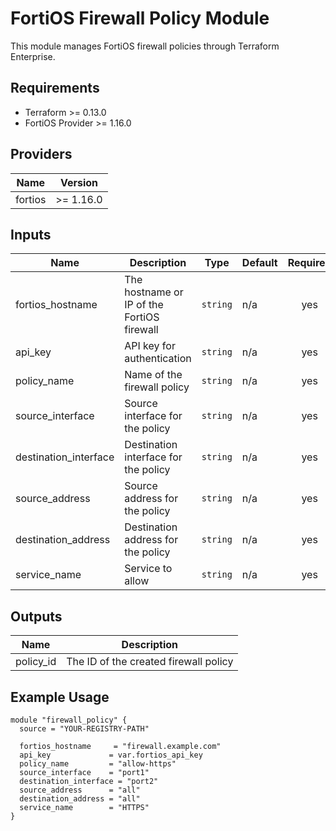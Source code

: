 # FortiOS Firewall Policy Module

This module manages FortiOS firewall policies through Terraform Enterprise.

## Requirements

* Terraform >= 0.13.0
* FortiOS Provider >= 1.16.0

## Providers

| Name | Version |
|------|---------|
| fortios | >= 1.16.0 |

## Inputs

| Name | Description | Type | Default | Required |
|------|-------------|------|---------|:--------:|
| fortios_hostname | The hostname or IP of the FortiOS firewall | `string` | n/a | yes |
| api_key | API key for authentication | `string` | n/a | yes |
| policy_name | Name of the firewall policy | `string` | n/a | yes |
| source_interface | Source interface for the policy | `string` | n/a | yes |
| destination_interface | Destination interface for the policy | `string` | n/a | yes |
| source_address | Source address for the policy | `string` | n/a | yes |
| destination_address | Destination address for the policy | `string` | n/a | yes |
| service_name | Service to allow | `string` | n/a | yes |

## Outputs

| Name | Description |
|------|-------------|
| policy_id | The ID of the created firewall policy |

## Example Usage

```hcl
module "firewall_policy" {
  source = "YOUR-REGISTRY-PATH"

  fortios_hostname     = "firewall.example.com"
  api_key             = var.fortios_api_key
  policy_name         = "allow-https"
  source_interface    = "port1"
  destination_interface = "port2"
  source_address      = "all"
  destination_address = "all"
  service_name        = "HTTPS"
}